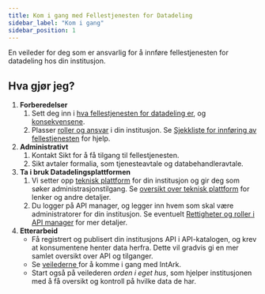```yaml
---
title: Kom i gang med Fellestjenesten for Datadeling
sidebar_label: "Kom i gang"
sidebar_position: 1
---
```


En veileder for deg som er ansvarlig for å innføre fellestjenesten for
datadeling hos din institusjon.

## Hva gjør jeg?

1. **Forberedelser**
   1. Sett deg inn i [hva fellestjenesten for datadeling er](/docs/datadeling/hva-er), og [konsekvensene](/docs/datadeling/hva-er/konsekvenser).
   2. Plasser [roller og ansvar](/docs/datadeling/hva-er/roller) i din
      institusjon. Se [Sjekkliste for innføring av
      fellestjenesten](/docs/datadeling/veiledere/sjekkliste-innforing) for
      hjelp.
2. **Administrativt**
   1. Kontakt Sikt for å få tilgang til fellestjenesten.
   2. Sikt avtaler formalia, som tjenesteavtale og databehandleravtale.
3. **Ta i bruk Datadelingsplattformen**
   1. Vi setter opp [teknisk plattform](/docs/datadeling/teknisk-plattform)
      for din institusjon og gir deg som søker administrasjonstilgang. Se
      [oversikt over teknisk plattform](/docs/datadeling/teknisk-plattform/oversikt) for lenker og
      andre detaljer.
   2. Du logger på API manager, og legger inn hvem som skal være
      administratorer for din institusjon. Se eventuelt
      [Rettigheter og roller i API manager](/docs/datadeling/veiledere/api-manager/rettigheter-og-roller-i-api-manager)
      for mer detaljer.
4. **Etterarbeid**
   - Få registrert og publisert din institusjons API i API-katalogen, og krev
     at konsumentene henter data herfra. Dette vil gradvis gi en mer samlet
     oversikt over API og tilganger.
   - Se [veilederne ](/docs/datadeling/veiledere) for å komme i gang med IntArk.
   - Start også på veilederen _orden i eget hus_, som hjelper institusjonen
     med å få oversikt og kontroll på hvilke data de har.
